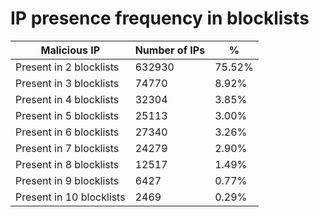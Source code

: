 # IP presence frequency in blocklists
| Malicious IP | Number of IPs | % |
|----|----|----|
| Present in 2 blocklists | 632930 | 75.52% |
| Present in 3 blocklists | 74770 | 8.92% |
| Present in 4 blocklists | 32304 | 3.85% |
| Present in 5 blocklists | 25113 | 3.00% |
| Present in 6 blocklists | 27340 | 3.26% |
| Present in 7 blocklists | 24279 | 2.90% |
| Present in 8 blocklists | 12517 | 1.49% |
| Present in 9 blocklists | 6427 | 0.77% |
| Present in 10 blocklists | 2469 | 0.29% |
